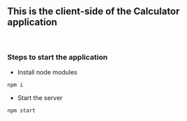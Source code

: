 ## This is the client-side of the Calculator application

<br/>

### Steps to start the application

- Install node modules

```
npm i
```

- Start the server

```
npm start
```
